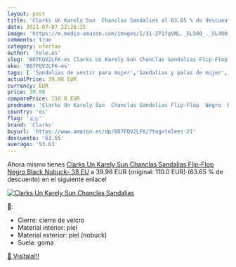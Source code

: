 ```yaml
---
layout: post
title: 'Clarks Un Karely Sun  Chanclas Sandalias al 63.65 % de descuento'
date: 2021-07-07 22:26:25
image: 'https://m.media-amazon.com/images/I/31-ZF1fqVNL._SL500_._SL400_.jpg'
comments: true
category: ofertas
author: 'tole.es'
slug: 'B07FQV2LFK-es Clarks Un Karely Sun Chanclas Sandalias Flip-Flop Negro...'
sku: 'B07FQV2LFK-es'
tags: [ 'Sandalias de vestir para mujer','Sandalias y palas de mujer','Zapatos','Zapatos para mujer','Zapatos y complementos','chanclas','clarks', ]
actualPrice: 39.98 EUR
currency: EUR
price: 39.98
comparePrice: 110.0 EUR
prodname: 'Clarks Un Karely Sun  Chanclas Sandalias Flip-Flop  Negro  Black Nubuck-   38 EU'
country: 'es'
flag: '🇪🇸'
brand: 'Clarks'
buyurl: 'https://www.amazon.es/dp/B07FQV2LFK/?tag=tolees-21'
descuento: '63.65'
average: '53.63'
---
```


Ahora mismo tienes [Clarks Un Karely Sun  Chanclas Sandalias Flip-Flop  Negro  Black Nubuck-   38 EU](https://www.amazon.es/dp/B07FQV2LFK/?tag=tolees-21) a 39.98 EUR (original: 110.0 EUR) (63.65 %  de descuento) en el siguiente enlace!

[![Clarks Un Karely Sun  Chanclas Sandalias](https://m.media-amazon.com/images/I/31-ZF1fqVNL._SL500_._SL400_.jpg)](https://www.amazon.es/dp/B07FQV2LFK/?tag=tolees-21)

🔎:

- Cierre: cierre de velcro
- Material interior: piel
- Material exterior: piel (nobuck)
- Suela: goma

[🛒 Visítala!!!](https://www.amazon.es/dp/B07FQV2LFK/?tag=tolees-21)
